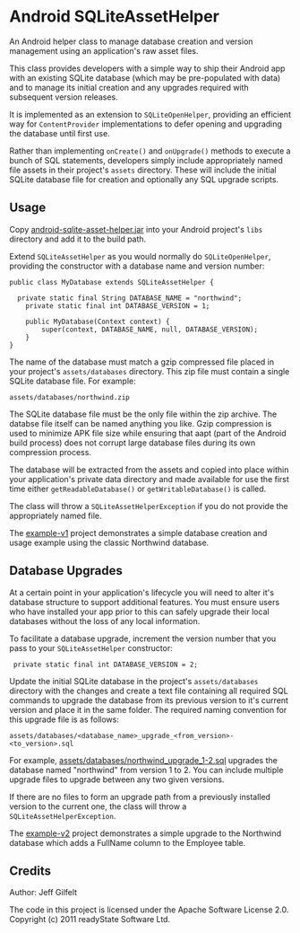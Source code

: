 Android SQLiteAssetHelper
=========================

An Android helper class to manage database creation and version management using an application's raw asset files.

This class provides developers with a simple way to ship their Android app with an existing SQLite database (which may be pre-populated with data) and to manage its initial creation and any upgrades required with subsequent version releases.

It is implemented as an extension to `SQLiteOpenHelper`, providing an efficient way for `ContentProvider` implementations to defer opening and upgrading the database until first use.

Rather than implementing `onCreate()` and `onUpgrade()` methods to execute a bunch of SQL statements, developers simply include appropriately named file assets in their project's `assets` directory. These will include the initial SQLite database file for creation and optionally any SQL upgrade scripts.

Usage
-----

Copy [android-sqlite-asset-helper.jar](https://github.com/jgilfelt/android-sqlite-asset-helper/blob/master/lib/android-sqlite-asset-helper.jar?raw=true) into your Android project's `libs` directory and add it to the build path.

Extend `SQLiteAssetHelper` as you would normally do `SQLiteOpenHelper`, providing the constructor with a database name and version number:

    public class MyDatabase extends SQLiteAssetHelper {
    
      private static final String DATABASE_NAME = "northwind";
	    private static final int DATABASE_VERSION = 1;
    
	    public MyDatabase(Context context) {
		    super(context, DATABASE_NAME, null, DATABASE_VERSION);	
	    }
    }


The name of the database must match a gzip compressed file placed in your project's `assets/databases` directory. This zip file must contain a single SQLite database file. For example:

    assets/databases/northwind.zip

The SQLite database file must be the only file within the zip archive. The databse file itself can be named anything you like. Gzip compression is used to minimize APK file size while ensuring that aapt (part of the Android build process) does not corrupt large database files during its own compression process.

The database will be extracted from the assets and copied into place within your application's private data directory and made available for use the first time either `getReadableDatabase()` or `getWritableDatabase()` is called.

The class will throw a `SQLiteAssetHelperException` if you do not provide the appropriately named file.

The [example-v1](https://github.com/jgilfelt/android-sqlite-asset-helper/tree/master/example-v1) project demonstrates a simple database creation and usage example using the classic Northwind database.

Database Upgrades
-----------------

At a certain point in your application's lifecycle you will need to alter it's database structure to support additional features. You must ensure users who have installed your app prior to this can safely upgrade their local databases without the loss of any local information.

To facilitate a database upgrade, increment the version number that you pass to your `SQLiteAssetHelper` constructor:

     private static final int DATABASE_VERSION = 2;

Update the initial SQLite database in the project's `assets/databases` directory with the changes and create a text file containing all required SQL commands to upgrade the database from its previous version to it's current version and place it in the same folder. The required naming convention for this upgrade file is as follows:

    assets/databases/<database_name>_upgrade_<from_version>-<to_version>.sql

For example, [assets/databases/northwind_upgrade_1-2.sql](https://github.com/jgilfelt/android-sqlite-asset-helper/blob/master/example-v2/assets/databases/northwind_upgrade_1-2.sql) upgrades the database named "northwind" from version 1 to 2. You can include multiple upgrade files to upgrade between any two given versions.

If there are no files to form an upgrade path from a previously installed version to the current one, the class will throw a `SQLiteAssetHelperException`.

The [example-v2](https://github.com/jgilfelt/android-sqlite-asset-helper/tree/master/example-v2) project demonstrates a simple upgrade to the Northwind database which adds a FullName column to the Employee table.

Credits
-------

Author: Jeff Gilfelt

The code in this project is licensed under the Apache Software License 2.0.
<br />
Copyright (c) 2011 readyState Software Ltd.
